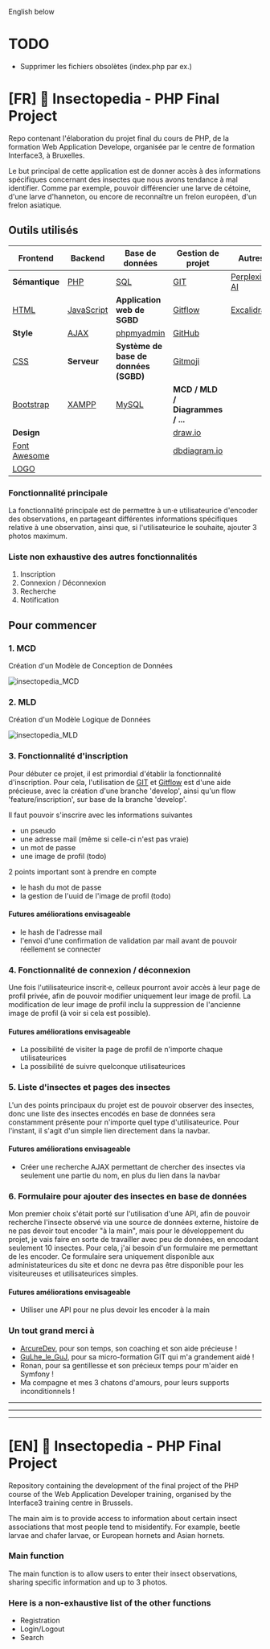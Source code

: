 English below
# TODO
- Supprimer les fichiers obsolètes (index.php par ex.)

# [FR] 🐛 Insectopedia - PHP Final Project
Repo contenant l'élaboration du projet final du cours de PHP, de la formation Web Application Develope, organisée par le centre de formation Interface3, à Bruxelles.

Le but principal de cette application est de donner accès à des informations spécifiques concernant des insectes que nous avons tendance à mal identifier. Comme par exemple, pouvoir différencier une larve de cétoine, d'une larve d'hanneton, ou encore de reconnaître un frelon européen, d'un frelon asiatique.

## Outils utilisés
| Frontend | Backend | Base de données | Gestion de projet | Autres |
|---|---|---|---|---|
| **Sémantique** | [PHP](https://www.php.net/) | [SQL](https://sql.sh/) | [GIT](https://git-scm.com/) | [Perplexity AI](https://www.perplexity.ai/) |
| [HTML](https://developer.mozilla.org/fr/docs/Web/HTML) | [JavaScript](https://developer.mozilla.org/fr/docs/Web/JavaScript) | **Application web de SGBD** | [Gitflow](https://www.atlassian.com/git/tutorials/comparing-workflows/gitflow-workflow) | [Excalidraw](https://excalidraw.com/) |
| **Style** | [AJAX](https://developer.mozilla.org/fr/docs/Glossary/AJAX) | [phpmyadmin](https://www.phpmyadmin.net/) | [GitHub](https://github.com/) | |
| [CSS](https://developer.mozilla.org/fr/docs/Web/CSS) | **Serveur** | **Système de base de données (SGBD)** | [Gitmoji](https://gitmoji.dev/) | |
| [Bootstrap](https://getbootstrap.com/) | [XAMPP](https://www.apachefriends.org/fr/index.html) | [MySQL](https://www.mysql.com/fr/) | **MCD / MLD / Diagrammes / ...** | |
| **Design** | | | [draw.io](https://app.diagrams.net/) | |
| [Font Awesome](https://fontawesome.com/) | | | [dbdiagram.io](https://dbdiagram.io/home) | |
| [LOGO](https://logo.com/) | | | | |

### Fonctionnalité principale
La fonctionnalité principale est de permettre à un·e utilisateurice d'encoder des observations, en partageant différentes informations spécifiques relative à une observation, ainsi que, si l'utilisateurice le souhaite, ajouter 3 photos maximum.

### Liste non exhaustive des autres fonctionnalités
   1. Inscription
   2. Connexion / Déconnexion
   3. Recherche
   4. Notification

## Pour commencer
### 1. MCD
Création d'un Modèle de Conception de Données

![insectopedia_MCD](https://cdn.discordapp.com/attachments/1262106517859991723/1262430295488204820/MCD.png?ex=66969155&is=66953fd5&hm=5b3f7b6795e1091db8e1f1d836bbb48d5af3505c73eec73c8ea71595bdeeebcc&)

### 2. MLD
Création d'un Modèle Logique de Données

![insectopedia_MLD](https://cdn.discordapp.com/attachments/1262106517859991723/1262430295731212318/MLD.png?ex=66969155&is=66953fd5&hm=a72c5ae8160d059f23c246319647a115bd2a28e1f57a0ffd8dc9ac8701aff797&)

### 3. Fonctionnalité d'inscription
Pour débuter ce projet, il est primordial d'établir la fonctionnalité d'inscription. Pour cela, l'utilisation de [GIT](https://git-scm.com/) et [Gitflow](https://www.atlassian.com/git/tutorials/comparing-workflows/gitflow-workflow) est d'une aide précieuse, avec la création d'une branche 'develop', ainsi qu'un flow 'feature/inscription', sur base de la branche 'develop'.

Il faut pouvoir s'inscrire avec les informations suivantes
   * un pseudo
   * une adresse mail (même si celle-ci n'est pas vraie)
   * un mot de passe
   * une image de profil (todo)
   
2 points important sont à prendre en compte
   * le hash du mot de passe
   * la gestion de l'uuid de l'image de profil (todo)

#### Futures améliorations envisageable 
* le hash de l'adresse mail
* l'envoi d'une confirmation de validation par mail avant de pouvoir réellement se connecter

### 4. Fonctionnalité de connexion / déconnexion
Une fois l'utilisateurice inscrit·e, celleux pourront avoir accès à leur page de profil privée, afin de pouvoir modifier uniquement leur image de profil. La modification de leur image de profil inclu la suppression de l'ancienne image de profil (à voir si cela est possible).

#### Futures améliorations envisageable 
* La possibilité de visiter la page de profil de n'importe chaque utilisateurices
* La possibilité de suivre quelconque utilisateurices

### 5. Liste d'insectes et pages des insectes
L'un des points principaux du projet est de pouvoir observer des insectes, donc une liste des insectes encodés en base de données sera constamment présente pour n'importe quel type d'utilisateurice. Pour l'instant, il s'agit d'un simple lien directement dans la navbar.

#### Futures améliorations envisageable 
* Créer une recherche AJAX permettant de chercher des insectes via seulement une partie du nom, en plus du lien dans la navbar

### 6. Formulaire pour ajouter des insectes en base de données
Mon premier choix s'était porté sur l'utilisation d'une API, afin de pouvoir recherche l'insecte observé via une source de données externe, histoire de ne pas devoir tout encoder "à la main", mais pour le développement du projet, je vais faire en sorte de travailler avec peu de données, en encodant seulement 10 insectes. Pour cela, j'ai besoin d'un formulaire me permettant de les encoder.
Ce formulaire sera uniquement disponible aux administateurices du site et donc ne devra pas être disponible pour les visiteureuses et utilisateurices simples.

#### Futures améliorations envisageable 
* Utiliser une API pour ne plus devoir les encoder à la main

### Un tout grand merci à
* [ArcureDev](https://www.twitch.tv/arcuredev), pour son temps, son coaching et son aide précieuse !
* [GuLhe_le_GuJ](https://www.twitch.tv/gulhe_le_guj), pour sa micro-formation GIT qui m'a grandement aidé !
* Ronan, pour sa gentillesse et son précieux temps pour m'aider en Symfony !
* Ma compagne et mes 3 chatons d'amours, pour leurs supports inconditionnels !
___
___
___
# [EN] 🐛 Insectopedia - PHP Final Project
Repository containing the development of the final project of the PHP course of the Web Application Developer training, organised by the Interface3 training centre in Brussels.

The main aim is to provide access to information about certain insect associations that most people tend to misidentify. For example, beetle larvae and chafer larvae, or European hornets and Asian hornets.

### Main function
The main function is to allow users to enter their insect observations, sharing specific information and up to 3 photos.

### Here is a non-exhaustive list of the other functions
  * Registration
  * Login/Logout
  * Search
